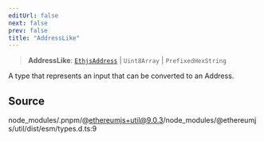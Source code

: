 ```yaml
---
editUrl: false
next: false
prev: false
title: "AddressLike"
---
```


> **AddressLike**: [`EthjsAddress`](/reference/tevm/utils/classes/ethjsaddress/) \| `Uint8Array` \| `PrefixedHexString`

A type that represents an input that can be converted to an Address.

## Source

node\_modules/.pnpm/@ethereumjs+util@9.0.3/node\_modules/@ethereumjs/util/dist/esm/types.d.ts:9
